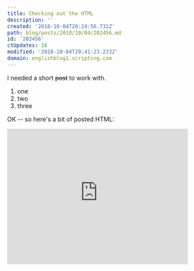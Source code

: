 ```yaml
---
title: Checking out the HTML
description: ''
created: '2018-10-04T20:24:56.731Z'
path: blog/posts/2018/10/04/202456.md
id: '202456'
ctUpdates: 16
modified: '2018-10-04T20:41:23.233Z'
domain: englishblog1.scripting.com
---
```

I needed a short <s>post</s> to work with.

1.  one
2.  two
3.  three

OK -- so here's a bit of posted HTML:

<p><iframe width="420" height="315" src="https://www.youtube.com/embed/nlaoR5m4L80" frameborder="0" allowfullscreen=""></iframe></p>
